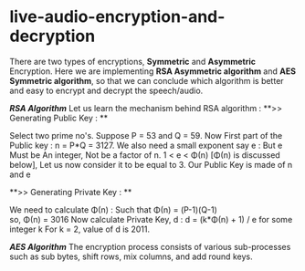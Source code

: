 # live-audio-encryption-and-decryption
There are two types of encryptions, **Symmetric** and **Asymmetric** Encryption.
Here we are implementing **RSA Asymmetric algorithm** and **AES Symmetric algorithm**, so that we can conclude which algorithm is better and easy to encrypt and decrypt the speech/audio. 

_**RSA Algorithm**_
Let us learn the mechanism behind RSA algorithm : **>> Generating Public Key : **

Select two prime no's. Suppose P = 53 and Q = 59.
Now First part of the Public key  : n = P*Q = 3127.
 We also need a small exponent say e : 
But e Must be An integer, Not be a factor of n. 
1 < e < Φ(n) [Φ(n) is discussed below], 
Let us now consider it to be equal to 3.
    Our Public Key is made of n and e
    
**>> Generating Private Key : **

We need to calculate Φ(n) :
Such that Φ(n) = (P-1)(Q-1)     
      so,  Φ(n) = 3016
    Now calculate Private Key, d : 
d = (k*Φ(n) + 1) / e for some integer k
For k = 2, value of d is 2011.

_**AES Algorithm**_
The encryption process consists of various sub-processes such as sub bytes, shift rows, mix columns, and add round keys.
